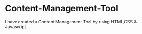 # Content-Management-Tool
I have created a Content Management Tool by using HTML,CSS &amp; Javascript.
